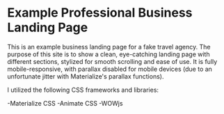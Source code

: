 # Example Professional Business Landing Page

This is an example business landing page for a fake travel agency. The purpose of this site is to show a clean, 
eye-catching landing page with different sections, stylized for smooth scrolling and ease of use. It is fully mobile-responsive, 
with parallax disabled for mobile devices (due to an unfortunate jitter with Materialize's parallax functions).

I utilized the following CSS frameworks and libraries:

-Materialize CSS
-Animate CSS
-WOWjs

